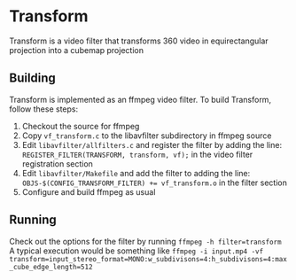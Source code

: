 # Transform

Transform is a video filter that transforms 360 video in equirectangular projection into a cubemap projection

## Building

Transform is implemented as an ffmpeg video filter. To build Transform, follow these steps:

1. Checkout the source for ffmpeg
2. Copy `vf_transform.c` to the libavfilter subdirectory in ffmpeg source
3. Edit `libavfilter/allfilters.c` and register the filter by adding the line: `REGISTER_FILTER(TRANSFORM, transform, vf);` in the video filter registration section
4. Edit `libavfilter/Makefile` and add the filter to adding the line: `OBJS-$(CONFIG_TRANSFORM_FILTER) += vf_transform.o` in the filter section
5. Configure and build ffmpeg as usual

## Running

Check out the options for the filter by running `ffmpeg -h filter=transform`
A typical execution would be something like `ffmpeg -i input.mp4 -vf transform=input_stereo_format=MONO:w_subdivisons=4:h_subdivisons=4:max_cube_edge_length=512`
